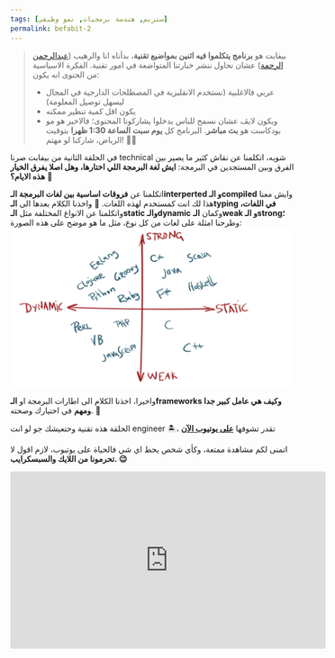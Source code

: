 ```yaml
---
tags: [ستريم, هندسة برمجيات, نمو وظيفي]
permalink: befabit-2
---
```


>بيفابت هو **برنامج يتكلموا فيه اثنين بمواضيع تقنية**، بدأناه انا والرهيب ([عبدالرحمن الرحمة](https://x.com/SmokyAbdulrhman)) عشان نحاول ننشر خبارتنا المتواضعة في امور تقنية.
>الفكرة الاسياسية من الحتوى انه يكون:
>* عربي فالاغلبية (نستخدم الانقليزية في المصطلحات الدارجية في المجال ليسهل توصيل المعلومة)
>* يكون اقل كمية تنظير ممكنه
>* ويكون لايڤ عشان نسمح للناس يدخلوا يشاركونا المحتوى؛ فالاخير هو مو بودكاست هو **بث مباشر**.
  البرنامج كل **يوم سبت** **الساعة 1:30 ظهرا** بتوقيت الرياض، شاركنا لو مهتم! 🙌🏻


في الحلقة الثانية من بيفابت صرنا technical شويه، اتكلمنا عن نقاش كثير ما يصير بين الفرق وبين المستجدين في البرمجة: **ايش لغة البرمجة اللي اختارها، وهل اصلا يفرق الخيار هذه الايام؟** 🤔

اتكلمنا عن **فروقات اساسية بين لغات البرمجة الـinterperted و الـcompiled** وايش معنا هذا لك انت كمستخدم لهذه اللغات. 💽
واخذنا الكلام بعدها الى **الـtyping في اللغات،** واتكلمنا عن الانواع المختلفة مثل **الـstatic والـdynamic** وكمان **الـweak و الـstrong؛** وطرحنا امثلة على لغات من كل نوع، مثل ما هو موضح على هذه الصورة:
![Typing with examples in popular programming languages](/assets/images/befabit-2-typing-in-prog-langs.png)

واخيرا، اخذنا الكلام الى اطارات البرمجة او **الـframeworks وكيف هي عامل كبير جدا ومهم** في اختيارك وصحته. 💯

الحلقة هذه تقنية وحتعيشك جو لو انت engineer 🏝️، تقدر تشوفها [**على يوتيوب الآن**](https://youtu.be/tENLnGFEgdI?si=OJt5XCFqmH9sgNsm)

اتمنى لكم مشاهدة ممتعة، وكأي شخص يحط اي شي فالحياة على يوتيوب، لازم اقول لا **تحرمونا من اللايك والسبسكرايب. 😉**


<iframe width="560" height="315" src="https://www.youtube.com/embed/tENLnGFEgdI?si=aVRqfm7-5qRLh9Kt" title="YouTube video player" frameborder="0" allow="accelerometer; autoplay; clipboard-write; encrypted-media; gyroscope; picture-in-picture; web-share" referrerpolicy="strict-origin-when-cross-origin" allowfullscreen></iframe>

